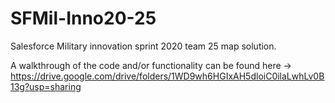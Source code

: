 # SFMil-Inno20-25
Salesforce Military innovation sprint 2020 team 25 map solution.

A walkthrough of the code and/or functionality can be found here -> https://drive.google.com/drive/folders/1WD9wh6HGIxAH5dloiC0ilaLwhLv0B13g?usp=sharing 
